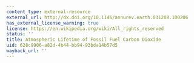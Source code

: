 ```yaml
---
content_type: external-resource
external_url: http://dx.doi.org/10.1146/annurev.earth.031208.100206
has_external_license_warning: true
license: https://en.wikipedia.org/wiki/All_rights_reserved
status: ''
title: Atmospheric Lifetime of Fossil Fuel Carbon Dioxide
uid: 628c9906-a82d-4b44-bb94-93bda14b57d5
wayback_url: ''
---
```

